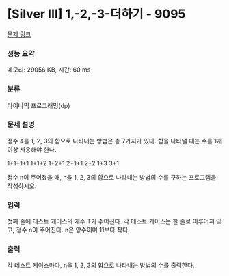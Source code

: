 # [Silver III] 1,-2,-3-더하기 - 9095 

[문제 링크](https://www.acmicpc.net/problem/9095) 

### 성능 요약

메모리: 29056 KB, 시간: 60 ms

### 분류

다이나믹 프로그래밍(dp)

### 문제 설명

정수 4를 1, 2, 3의 합으로 나타내는 방법은 총 7가지가 있다. 합을 나타낼 때는 수를 1개 이상 사용해야 한다.


 1+1+1+1
 1+1+2
 1+2+1
 2+1+1
 2+2
 1+3
 3+1


정수 n이 주어졌을 때, n을 1, 2, 3의 합으로 나타내는 방법의 수를 구하는 프로그램을 작성하시오.
### 입력 

 첫째 줄에 테스트 케이스의 개수 T가 주어진다. 각 테스트 케이스는 한 줄로 이루어져 있고, 정수 n이 주어진다. n은 양수이며 11보다 작다.
### 출력 

 각 테스트 케이스마다, n을 1, 2, 3의 합으로 나타내는 방법의 수를 출력한다.


